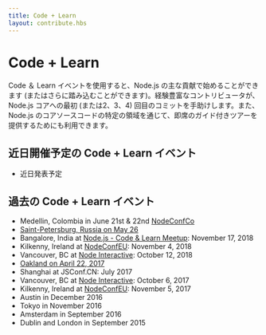 ```yaml
---
title: Code + Learn
layout: contribute.hbs
---
```

<!-- 
# Code + Learn

Code & Learn events allow you to get started (or go further) with Node.js core contributions. Experienced contributors help guide you through your first (or second or third or fourth) commit to Node.js core. They also are available to provide impromptu guided tours through specific areas of Node.js core source code.

 -->
# Code + Learn

Code ＆ Learn イベントを使用すると、Node.js の主な貢献で始めることができます (またはさらに踏み込むことができます)。経験豊富なコントリビュータが、Node.js コアへの最初 (または2、3、4) 回目のコミットを手助けします。また、Node.js のコアソースコードの特定の領域を通じて、即席のガイド付きツアーを提供するためにも利用できます。

<!-- 
## Upcoming Code + Learn Events

- [Saint-Petersburg, Russia on May 26](https://medium.com/piterjs/code-learn-ce20d330530f) 
- Medellin, Colombia in June 21st & 22nd [NodeConfCo](https://colombia.nodeconf.com/)

 -->
## 近日開催予定の Code + Learn イベント

- 近日発表予定

<!-- 
## Past Code + Learn Events
- Bangalore, India at [Node.js - Code & Learn Meetup](https://www.meetup.com/Polyglot-Languages-Runtimes-Java-JVM-nodejs-Swift/events/256057028/): November 17, 2018
- Kilkenny, Ireland at [NodeConfEU](https://www.nodeconf.eu/): November 4, 2018
- Vancouver, BC at [Node Interactive](https://events.linuxfoundation.org/events/node-js-interactive-2018/): October 12, 2018
- [Oakland on April 22, 2017](https://medium.com/the-node-js-collection/code-learn-learn-how-to-contribute-to-node-js-core-8a2dbdf9be45)
- Shanghai at JSConf.CN: July 2017
- Vancouver, BC at [Node Interactive](http://events.linuxfoundation.org/events/node-interactive): October 6, 2017
- Kilkenny, Ireland at [NodeConfEU](http://www.nodeconf.eu/): November 5, 2017
- Austin in December 2016
- Tokyo in November 2016
- Amsterdam in September 2016
- Dublin and London in September 2015

 -->
## 過去の Code + Learn イベント

- Medellin, Colombia in June 21st & 22nd [NodeConfCo](https://colombia.nodeconf.com/)
- [Saint-Petersburg, Russia on May 26](https://medium.com/piterjs/code-learn-ce20d330530f) 
- Bangalore, India at [Node.js - Code & Learn Meetup](https://www.meetup.com/Polyglot-Languages-Runtimes-Java-JVM-nodejs-Swift/events/256057028/): November 17, 2018
- Kilkenny, Ireland at [NodeConfEU](https://www.nodeconf.eu/): November 4, 2018
- Vancouver, BC at [Node Interactive](https://events.linuxfoundation.org/events/node-js-interactive-2018/): October 12, 2018
- [Oakland on April 22, 2017](https://medium.com/the-node-js-collection/code-learn-learn-how-to-contribute-to-node-js-core-8a2dbdf9be45)
- Shanghai at JSConf.CN: July 2017
- Vancouver, BC at [Node Interactive](http://events.linuxfoundation.org/events/node-interactive): October 6, 2017
- Kilkenny, Ireland at [NodeConfEU](http://www.nodeconf.eu/): November 5, 2017
- Austin in December 2016
- Tokyo in November 2016
- Amsterdam in September 2016
- Dublin and London in September 2015
